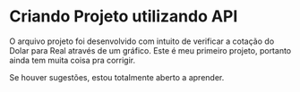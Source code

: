 # Criando Projeto utilizando API

O arquivo projeto foi desenvolvido com intuito de verificar a cotação do Dolar para Real através de um gráfico.
Este é meu primeiro projeto, portanto ainda tem muita coisa pra corrigir.

Se houver sugestões, estou totalmente aberto a aprender.
